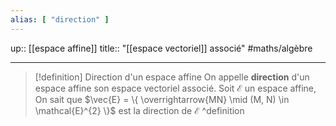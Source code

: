 ```yaml
---
alias: [ "direction" ]
---
```

up:: [[espace affine]] 
title:: "[[espace vectoriel]] associé"
#maths/algèbre 

---

> [!definition] Direction d'un espace affine
> On appelle **direction** d'un espace affine son espace vectoriel associé.
> Soit $\mathcal{E}$ un espace affine,
> On sait que $\vec{E} = \{ \overrightarrow{MN} \mid (M, N) \in \mathcal{E}^{2} \}$ est la direction de $\mathcal{E}$
^definition

